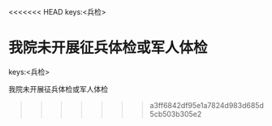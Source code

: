 <<<<<<< HEAD
keys:<兵检>

我院未开展征兵体检或军人体检
=======
keys:<兵检>

我院未开展征兵体检或军人体检
>>>>>>> a3ff6842df95e1a7824d983d685d5cb503b305e2
